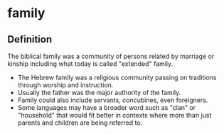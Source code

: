 # family

## Definition

The biblical family was a community of persons related by marriage or kinship including what today is called "extended" family.

* The Hebrew family was a religious community passing on traditions through worship and instruction.
* Usually the father was the major authority of the family.
* Family could also include servants, concubines, even foreigners.
* Some languages may have a broader word such as "clan" or "household" that would fit better in contexts where more than just parents and children are being referred to.